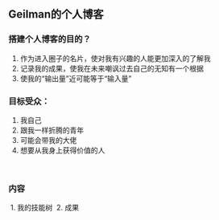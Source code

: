 ## Geilman的个人博客



### 搭建个人博客的目的？
  1. 作为进入圈子的名片，使对我有兴趣的人能更加深入的了解我
  2. 记录我的成果，使我在未来嘲讽过去自己的无知有一个根据
  3. 使我的“输出量”近可能等于“输入量”
  
### 目标受众：
1. 我自己
2. 跟我一样折腾的青年
3. 可能会带我的大佬
4. 想要从我身上获得价值的人

  
### 内容
  1. 我的技能树
  2. 成果






